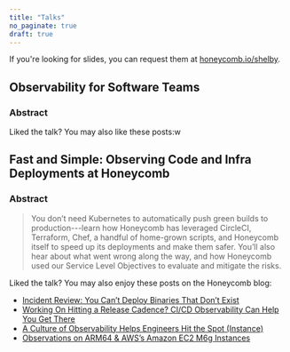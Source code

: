 ```yaml
---
title: "Talks"
no_paginate: true
draft: true
---
```


If you're looking for slides, you can request them at [honeycomb.io/shelby](http://honeycomb.io/shelby/).

## Observability for Software Teams

### Abstract

Liked the talk? You may also like these posts:w

## Fast and Simple: Observing Code and Infra Deployments at Honeycomb

### Abstract

> You don’t need Kubernetes to automatically push green builds to production---learn how Honeycomb has leveraged CircleCI, Terraform, Chef, a handful of home-grown scripts, and Honeycomb itself to speed up its deployments and make them safer. 
> You’ll also hear about what went wrong along the way, and how Honeycomb used our Service Level Objectives to evaluate and mitigate the risks.

Liked the talk? You may also enjoy these posts on the Honeycomb blog:

- [Incident Review: You Can’t Deploy Binaries That Don’t Exist
](https://www.honeycomb.io/blog/incident-review-you-cant-deploy-binaries-that-dont-exist/)
- [Working On Hitting a Release Cadence? CI/CD Observability Can Help You Get There
](https://www.honeycomb.io/blog/working-on-hitting-a-release-cadence-ci-cd-observability-can-help-you-get-there/)
- [A Culture of Observability Helps Engineers Hit the Spot (Instance)
](https://www.honeycomb.io/blog/a-culture-of-observability-helps-engineers-hit-the-spot-instance/)
- [Observations on ARM64 & AWS’s Amazon EC2 M6g Instances
](https://www.honeycomb.io/blog/observations-on-arm64-awss-amazon-ec2-m6g-instances/)

<!-- TODO still gotta write these
## Thinking in Observability-Driven Development
## Observing Your Monolith
-->
